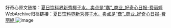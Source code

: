 好奇心原文链接：[夏日饮料界新秀椰子水，卖点是“蠢”_商业_好奇心日报-费丽婷 ](https://www.qdaily.com/articles/11894.html)
WebArchive归档链接：[夏日饮料界新秀椰子水，卖点是“蠢”_商业_好奇心日报-费丽婷 ](http://web.archive.org/web/20190623171606/https://www.qdaily.com/articles/11894.html)
![image](http://ww3.sinaimg.cn/large/007d5XDply1g3wbcf7o45j30u047v4qp)